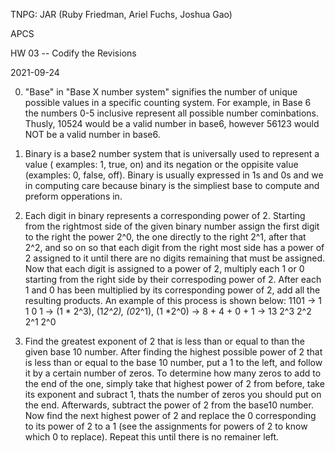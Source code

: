 TNPG: JAR (Ruby Friedman, Ariel Fuchs, Joshua Gao)

APCS

HW 03 -- Codify the Revisions

2021-09-24

0. "Base" in "Base X number system" signifies the number of unique possible values in a specific counting system. For example, in Base 6 the numbers 0-5 inclusive represent all possible number cominbations. Thusly, 10524 would be a valid number in base6, however 56123 would NOT be a valid number in base6.
1. Binary is a base2 number system that is universally used to represent a value ( examples: 1, true, on) and its negation or the oppisite value (examples: 0, false, off). Binary is usually expressed in 1s and 0s and we in computing care because binary is the simpliest base to compute and preform opperations in. 

2. Each digit in binary represents a corresponding power of 2. Starting from the rightmost side of the given binary number assign the first digit to the right the power 2^0, the one directly to the right 2^1, after that 2^2, and so on so that each digit from the right most side has a power of 2 assigned to it until there are no digits remaining that must be assigned. Now that each digit is assigned to a power of 2, multiply each 1 or 0 starting from the right side by their correspoding power of 2. After each 1 and 0 has been multiplied by its corresponding power of 2, add all the resulting products. An example of this process is shown below:
1101 ->  1    1    0    1  -> (1 * 2^3), (1*2^2), (0*2^1), (1 *2^0) -> 8 + 4 + 0 + 1 -> 13
        2^3  2^2  2^1  2^0

3. Find the greatest exponent of 2 that is less than or equal to than the given base 10 number. After finding the highest possible power of 2 that is less than or equal to the base 10 number, put a 1 to the left, and follow it by a certain number of zeros. To determine how many zeros to add to the end of the one, simply take that highest power of 2 from before, take its exponent and subract 1, thats the number of zeros you should put on the end. Afterwards, subtract the power of 2 from the base10 number. Now find the next highest power of 2 and replace the 0 corresponding to its power of 2 to a 1 (see the assignments for powers of 2 to know which 0 to replace). Repeat this until there is no remainer left.
